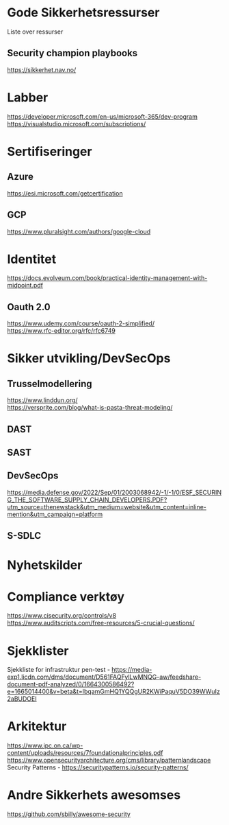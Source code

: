 # Gode Sikkerhetsressurser
Liste over ressurser 


## Security champion playbooks
https://sikkerhet.nav.no/  


# Labber 
https://developer.microsoft.com/en-us/microsoft-365/dev-program  
https://visualstudio.microsoft.com/subscriptions/  

# Sertifiseringer

## Azure
  https://esi.microsoft.com/getcertification

## GCP
  https://www.pluralsight.com/authors/google-cloud  

# Identitet 
  https://docs.evolveum.com/book/practical-identity-management-with-midpoint.pdf

## Oauth 2.0 
  https://www.udemy.com/course/oauth-2-simplified/  
  https://www.rfc-editor.org/rfc/rfc6749

# Sikker utvikling/DevSecOps

## Trusselmodellering
https://www.linddun.org/  
https://versprite.com/blog/what-is-pasta-threat-modeling/

## DAST

## SAST

## DevSecOps
https://media.defense.gov/2022/Sep/01/2003068942/-1/-1/0/ESF_SECURING_THE_SOFTWARE_SUPPLY_CHAIN_DEVELOPERS.PDF?utm_source=thenewstack&utm_medium=website&utm_content=inline-mention&utm_campaign=platform   

## S-SDLC

# Nyhetskilder

# Compliance verktøy 
  https://www.cisecurity.org/controls/v8  
  https://www.auditscripts.com/free-resources/5-crucial-questions/
  
# Sjekklister 
Sjekkliste for infrastruktur pen-test - https://media-exp1.licdn.com/dms/document/D561FAQFylLwMNQG-aw/feedshare-document-pdf-analyzed/0/1664300586492?e=1665014400&v=beta&t=IbqamGmHQ1YQQgUR2KWiPaquV5DO39WWuIz2aBUDOEI 

# Arkitektur 
  https://www.ipc.on.ca/wp-content/uploads/resources/7foundationalprinciples.pdf  
  https://www.opensecurityarchitecture.org/cms/library/patternlandscape  
  Security Patterns - https://securitypatterns.io/security-patterns/ 

# Andre Sikkerhets awesomses
  https://github.com/sbilly/awesome-security

